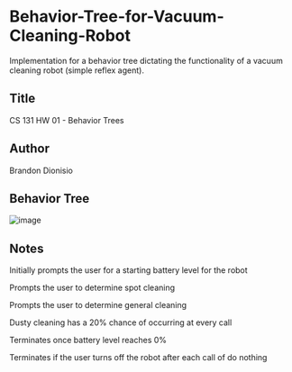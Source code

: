 # Behavior-Tree-for-Vacuum-Cleaning-Robot
Implementation for a behavior tree dictating the functionality of a vacuum cleaning robot (simple reflex agent).

## Title

CS 131 HW 01 - Behavior Trees

## Author

Brandon Dionisio

## Behavior Tree

![image](https://github.com/brandondionisio/Behavior-Tree-for-Vacuum-Cleaning-Robot/assets/145251710/f2c288e3-1dec-461e-8845-98fe7ae15eba)

## Notes

Initially prompts the user for a starting battery level for the robot

Prompts the user to determine spot cleaning

Prompts the user to determine general cleaning

Dusty cleaning has a 20% chance of occurring at every call

Terminates once battery level reaches 0%

Terminates if the user turns off the robot after each call of do nothing
